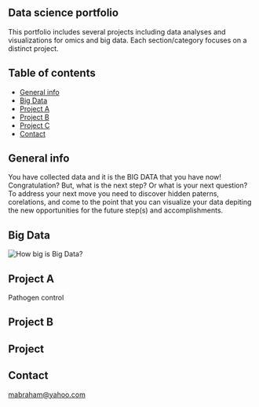 ## Data science portfolio

This portfolio includes several projects including data analyses and visualizations for omics and big data. Each section/category focuses on a distinct project.

## Table of contents
* [General info](#general-info)
* [Big Data](#image)
* [Project A](#project)
* [Project B](#project)
* [Project C](#project)
* [Contact](#contact)

## General info
You have collected data and it is the BIG DATA that you have now! Congratulation? But, what is the next step? Or what is your next question? To address your next move you need to  discover hidden paterns, corelations, and come to the point that you can visualize your data depiting the new opportunities for the future step(s) and accomplishments.

## Big Data
![How big is Big Data?](<img src= "git@github.com:melaniaAB/R.git/R/static/Welcome.jpg" alt= "Data" />) 

## Project A
Pathogen control

## Project B

## Project  

## Contact
mabraham@yahoo.com



